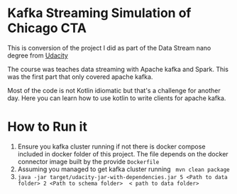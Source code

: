 # Kafka Streaming Simulation of Chicago CTA

This is conversion of the project I did as part of the Data Stream nano degree
from [Udacity](https://www.udacity.com/)

The course was teaches data streaming with Apache kafka and Spark.  This was the first
part that only covered apache kafka.

Most of the code is not Kotlin idiomatic but that's a challenge for another day.
Here you can learn how to use kotlin to write clients for apache kafka.

# How to Run it

1. Ensure you kafka cluster running if not there is docker compose included in 
   docker folder of this project. The file depends on the docker connector image built
   by the provide ``Dockerfile``
2. Assuming you managed to get kafka cluster running
    ``` mvn clean package```
3. ```java -jar target/udacity-jar-with-dependencies.jar 5 <Path to data folder> 2 <Path to schema folder>  < path to data folder>```

